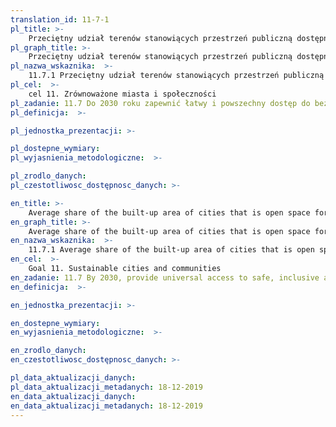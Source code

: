 ```yaml
---
translation_id: 11-7-1
pl_title: >-
    Przeciętny udział terenów stanowiących przestrzeń publiczną dostępną dla wszystkich w powierzchni miasta ogółem
pl_graph_title: >-
    Przeciętny udział terenów stanowiących przestrzeń publiczną dostępną dla wszystkich w powierzchni miasta ogółem
pl_nazwa_wskaznika:  >-
    11.7.1 Przeciętny udział terenów stanowiących przestrzeń publiczną dostępną dla wszystkich w powierzchni miasta ogółem
pl_cel:  >-
    cel 11. Zrównoważone miasta i społeczności
pl_zadanie: 11.7 Do 2030 roku zapewnić łatwy i powszechny dostęp do bezpiecznych i inkluzywnych terenów zielonych i przestrzeni publicznej, szczególnie kobietom, dzieciom, osobom starszym i osobom z niepełnosprawnością
pl_definicja:  >-

pl_jednostka_prezentacji: >-

pl_dostepne_wymiary:
pl_wyjasnienia_metodologiczne:  >-

pl_zrodlo_danych:
pl_czestotliwosc_dostępnosc_danych: >-

en_title: >-
    Average share of the built-up area of cities that is open space for public use for all
en_graph_title: >-
    Average share of the built-up area of cities that is open space for public use for all
en_nazwa_wskaznika:  >-
    11.7.1 Average share of the built-up area of cities that is open space for public use for all
en_cel:  >-
    Goal 11. Sustainable cities and communities
en_zadanie: 11.7 By 2030, provide universal access to safe, inclusive and accessible, green and public spaces, in particular for women and children, older persons and persons with disabilities
en_definicja:  >-

en_jednostka_prezentacji: >-

en_dostepne_wymiary:
en_wyjasnienia_metodologiczne:  >-

en_zrodlo_danych:
en_czestotliwosc_dostępnosc_danych: >-

pl_data_aktualizacji_danych:  
pl_data_aktualizacji_metadanych: 18-12-2019
en_data_aktualizacji_danych:  
en_data_aktualizacji_metadanych: 18-12-2019  
---
```

